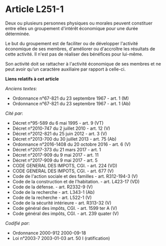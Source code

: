 # Article L251-1

Deux ou plusieurs personnes physiques ou morales peuvent constituer entre elles un groupement d'intérêt économique pour une
durée déterminée.

Le but du groupement est de faciliter ou de développer l'activité économique de ses membres, d'améliorer ou d'accroître les
résultats de cette activité. Il n'est pas de réaliser des bénéfices pour lui-même.

Son activité doit se rattacher à l'activité économique de ses membres et ne peut avoir qu'un caractère auxiliaire par rapport
à celle-ci.

**Liens relatifs à cet article**

_Anciens textes_:

  - Ordonnance n°67-821 du 23 septembre 1967 - art. 1 (M)
  - Ordonnance n°67-821 du 23 septembre 1967 - art. 1 (Ab)

_Cité par_:

  - Décret n°95-589 du 6 mai 1995 - art. 9 (VT)
  - Décret n°2010-747 du 2 juillet 2010 - art. 12 (V)
  - Décret n°2012-821 du 25 juin 2012 - art. 3 (V)
  - Décret n°2013-700 du 30 juillet 2013 - art. 75 (Ab)
  - Ordonnance n°2016-1408 du 20 octobre 2016 - art. 6 (V)
  - Décret n°2017-373 du 21 mars 2017 - art. 1
  - Décret n°2017-909 du 9 mai 2017 - art. 11
  - Décret n°2017-909 du 9 mai 2017 - art. 5
  - CODE GENERAL DES IMPOTS, CGI. - art. 224 (VD)
  - CODE GENERAL DES IMPOTS, CGI. - art. 677 (V)
  - Code de l'action sociale et des familles - art. R312-194-3 (V)
  - Code de la construction et de l'habitation. - art. L423-17 (VD)
  - Code de la défense. - art. R2332-9 (V)
  - Code de la recherche - art. L343-1 (Ab)
  - Code de la recherche - art. L522-1 (V)
  - Code de la sécurité intérieure - art. R313-32 (V)
  - Code général des impôts, CGI. - art. 1599 ter A (V)
  - Code général des impôts, CGI. - art. 239 quater (V)

_Codifié par_:

  - Ordonnance 2000-912 2000-09-18
  - Loi n°2003-7 2003-01-03 art. 50 I (ratification)
